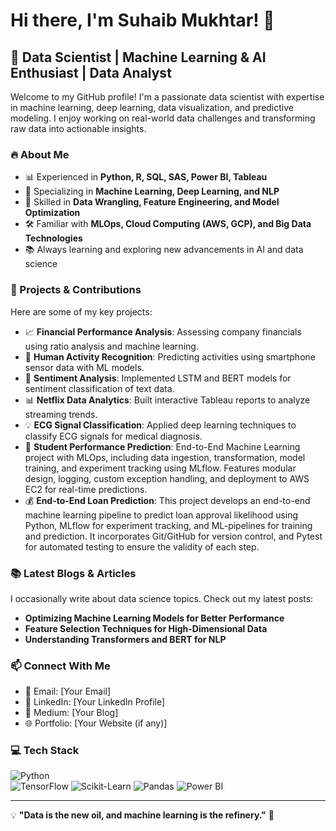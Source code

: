 # Hi there, I'm Suhaib Mukhtar! 👋

## 🚀 Data Scientist | Machine Learning & AI Enthusiast | Data Analyst

Welcome to my GitHub profile! I'm a passionate data scientist with expertise in machine learning, deep learning, data visualization, and predictive modeling. I enjoy working on real-world data challenges and transforming raw data into actionable insights.

### 🔥 About Me
- 📊 Experienced in **Python, R, SQL, SAS, Power BI, Tableau**
- 🤖 Specializing in **Machine Learning, Deep Learning, and NLP**
- 🔎 Skilled in **Data Wrangling, Feature Engineering, and Model Optimization**
- 🛠️ Familiar with **MLOps, Cloud Computing (AWS, GCP), and Big Data Technologies**
- 📚 Always learning and exploring new advancements in AI and data science

### 📌 Projects & Contributions
Here are some of my key projects:
- 📈 **Financial Performance Analysis**: Assessing company financials using ratio analysis and machine learning.
- 🏃 **Human Activity Recognition**: Predicting activities using smartphone sensor data with ML models.
- 💬 **Sentiment Analysis**: Implemented LSTM and BERT models for sentiment classification of text data.
- 📊 **Netflix Data Analytics**: Built interactive Tableau reports to analyze streaming trends.
- 💡 **ECG Signal Classification**: Applied deep learning techniques to classify ECG signals for medical diagnosis.
- 🎯 **Student Performance Prediction**: End-to-End Machine Learning project with MLOps, including data ingestion, transformation, model training, and experiment tracking using MLflow. Features modular design, logging, custom exception handling, and deployment to AWS EC2 for real-time predictions.
- 💰 **End-to-End Loan Prediction**: This project develops an end-to-end machine learning pipeline to predict loan approval likelihood using Python, MLflow for experiment tracking, and ML-pipelines for training and prediction. It incorporates Git/GitHub for version control, and Pytest for automated testing to ensure the validity of each step.

### 📚 Latest Blogs & Articles
I occasionally write about data science topics. Check out my latest posts:
- **Optimizing Machine Learning Models for Better Performance**
- **Feature Selection Techniques for High-Dimensional Data**
- **Understanding Transformers and BERT for NLP**

### 📫 Connect With Me
- 📧 Email: [Your Email]
- 💼 LinkedIn: [Your LinkedIn Profile]
- 📝 Medium: [Your Blog]
- 🌐 Portfolio: [Your Website (if any)]

### 💻 Tech Stack
![Python](https://img.shields.io/badge/Python-3776AB?style=for-the-badge&logo=python&logoColor=white)  
![TensorFlow](https://img.shields.io/badge/TensorFlow-FF6F00?style=for-the-badge&logo=tensorflow&logoColor=white)
![Scikit-Learn](https://img.shields.io/badge/Scikit--Learn-F7931E?style=for-the-badge&logo=scikit-learn&logoColor=white)
![Pandas](https://img.shields.io/badge/Pandas-150458?style=for-the-badge&logo=pandas&logoColor=white)
![Power BI](https://img.shields.io/badge/Power%20BI-F2C811?style=for-the-badge&logo=powerbi&logoColor=black)

---
💡 **"Data is the new oil, and machine learning is the refinery."** 🚀
